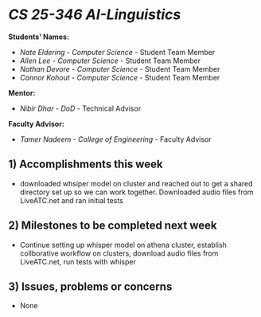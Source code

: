 # *CS 25-346 AI-Linguistics*

**Students' Names:**

- *Nate Eldering* - *Computer Science* - Student Team Member
- *Allen Lee*     - *Computer Science* - Student Team Member
- *Nathan Devore* - *Computer Science* - Student Team Member
- *Connor Kohout* - *Computer Science* - Student Team Member

**Mentor:**

- *Nibir Dhar*    - *DoD* - Technical Advisor

**Faculty Advisor:**

- *Tamer Nadeem* - *College of Engineering* - Faculty Advisor

## 1) Accomplishments this week ##
   - downloaded whsiper model on cluster and reached out to get a shared directory set up so we can work together. Downloaded audio files from LiveATC.net and ran initial tests

## 2) Milestones to be completed next week ##
   - Continue setting up whisper model on athena cluster, establish collborative workflow on clusters, download audio files from LiveATC.net, run tests with whisper

## 3) Issues, problems or concerns ##
   - None